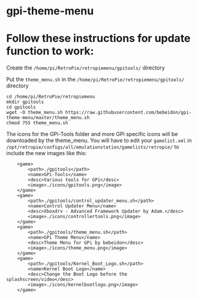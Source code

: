 # gpi-theme-menu

# Follow these instructions for update function to work:

Create the `/home/pi/RetroPie/retropiemenu/gpitools/` directory

Put the `theme_menu.sh` in the `/home/pi/RetroPie/retropiemenu/gpitools/` directory
```
cd /home/pi/RetroPie/retropiemenu
mkdir gpitools
cd gpitools
wget -O theme_menu.sh https://raw.githubusercontent.com/bebeidon/gpi-theme-menu/master/theme_menu.sh
chmod 755 theme_menu.sh
```
The icons for the GPi-Tools folder and more GPi specific icons will be downloaded by the theme_menu.
You will have to edit your `gamelist.xml` in `/opt/retropie/configs/all/emulationstation/gamelists/retropie/` to include the new images like this:
```
    <game>
        <path>./gpitools</path>
        <name>GPi-Tools</name>
        <desc>Various tools for GPi</desc>
        <image>./icons/gpitools.png</image>
    </game>
    <game>
        <path>./gpitools/control_updater_menu.sh</path>
        <name>Control Updater Menu</name>
        <desc>Xboxdrv - Advanced Framework Updater by Adam.</desc>
        <image>./icons/controllertools.png</image>
    </game>
    <game>
        <path>./gpitools/theme_menu.sh</path>
        <name>GPi Theme Menu</name>
        <desc>Theme Menu for GPi by bebeidon</desc>
        <image>./icons/theme_menu.png</image>
    </game>
    <game>
        <path>./gpitools/Kernel_Boot_Logo.sh</path>
        <name>Kernel Boot Logo</name>
        <desc>Change the Boot Logo before the splashscreen/video</desc>
        <image>./icons/kernelbootlogo.png</image>
    </game>
```
